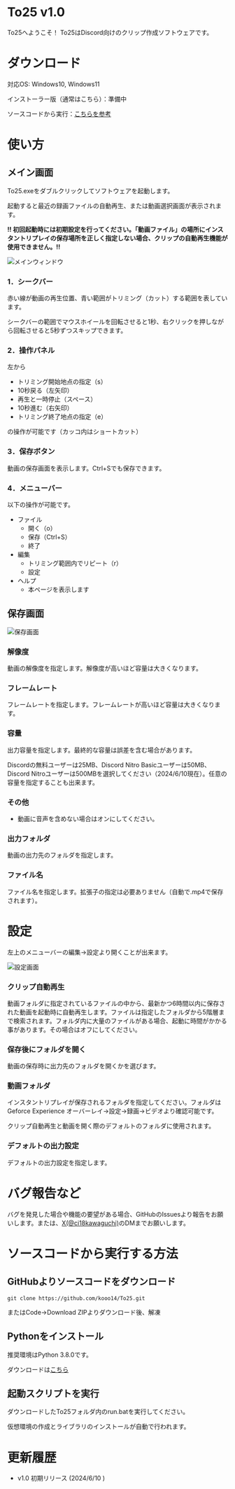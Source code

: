# To25 v1.0
To25へようこそ！
To25はDiscord向けのクリップ作成ソフトウェアです。

# ダウンロード
対応OS: Windows10, Windows11

インストーラー版（通常はこちら）：準備中

ソースコードから実行：[こちらを参考](#ソースコードから実行する方法)

# 使い方
## メイン画面
To25.exeをダブルクリックしてソフトウェアを起動します。

起動すると最近の録画ファイルの自動再生、または動画選択画面が表示されます。

**!! 初回起動時には初期設定を行ってください。「動画ファイル」の場所にインスタントリプレイの保存場所を正しく指定しない場合、クリップの自動再生機能が使用できません。!!**

![メインウィンドウ](description/main.png)

### 1．シークバー

赤い線が動画の再生位置、青い範囲がトリミング（カット）する範囲を表しています。

シークバーの範囲でマウスホイールを回転させると1秒、右クリックを押しながら回転させると5秒ずつスキップできます。

### 2．操作パネル

左から
* トリミング開始地点の指定（s）
* 10秒戻る（左矢印）
* 再生と一時停止（スペース）
* 10秒進む（右矢印）
* トリミング終了地点の指定（e）

の操作が可能です（カッコ内はショートカット）

### 3．保存ボタン
動画の保存画面を表示します。Ctrl+Sでも保存できます。

### 4．メニューバー
以下の操作が可能です。
- ファイル
    - 開く（o）
    - 保存（Ctrl+S）
    - 終了
- 編集
    - トリミング範囲内でリピート（r）
    - 設定
- ヘルプ
    - 本ページを表示します

## 保存画面
![保存画面](description/save.png)

### 解像度
動画の解像度を指定します。解像度が高いほど容量は大きくなります。

### フレームレート
フレームレートを指定します。フレームレートが高いほど容量は大きくなります。

### 容量
出力容量を指定します。最終的な容量は誤差を含む場合があります。

Discordの無料ユーザーは25MB、Discord Nitro Basicユーザーは50MB、Discord Nitroユーザーは500MBを選択してください（2024/6/10現在）。任意の容量を指定することも出来ます。

### その他
* 動画に音声を含めない場合はオンにしてください。

### 出力フォルダ
動画の出力先のフォルダを指定します。

### ファイル名
ファイル名を指定します。拡張子の指定は必要ありません（自動で.mp4で保存されます）。


# 設定
左上のメニューバーの編集→設定より開くことが出来ます。

![設定画面](description/setting.png)

### クリップ自動再生
動画フォルダに指定されているファイルの中から、最新かつ6時間以内に保存された動画を起動時に自動再生します。ファイルは指定したフォルダから5階層まで検索されます。フォルダ内に大量のファイルがある場合、起動に時間がかかる事があります。その場合はオフにしてください。

### 保存後にフォルダを開く
動画の保存時に出力先のフォルダを開くかを選びます。

### 動画フォルダ
インスタントリプレイが保存されるフォルダを指定してください。フォルダはGeforce Experience オーバーレイ→設定→録画→ビデオより確認可能です。

クリップ自動再生と動画を開く際のデフォルトのフォルダに使用されます。

### デフォルトの出力設定
デフォルトの出力設定を指定します。

# バグ報告など
バグを発見した場合や機能の要望がある場合、GitHubのIssuesより報告をお願いします。または、[X(@ci18kawaguchi)](https://x.com/ci18kawaguchi)のDMまでお願いします。

# ソースコードから実行する方法
## GitHubよりソースコードをダウンロード

```
git clone https://github.com/kooo14/To25.git
```
またはCode→Download ZIPよりダウンロード後、解凍
## Pythonをインストール
推奨環境はPython 3.8.0です。

ダウンロードは[こちら](https://www.python.org/ftp/python/3.8.0/python-3.8.0-amd64.exe)

## 起動スクリプトを実行
ダウンロードしたTo25フォルダ内のrun.batを実行してください。

仮想環境の作成とライブラリのインストールが自動で行われます。

# 更新履歴
* v1.0 初期リリース (2024/6/10 )
